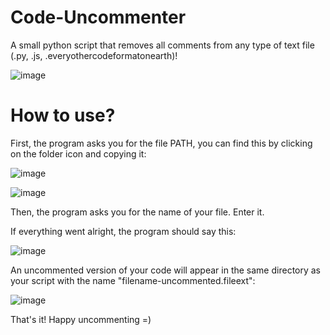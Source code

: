 # Code-Uncommenter
A small python script that removes all comments from any type of text file (.py, .js, .everyothercodeformatonearth)!

![image](https://user-images.githubusercontent.com/56356202/117803364-370a6f00-b25f-11eb-953a-30522c0b9e8b.png)

# How to use?
First, the program asks you for the file PATH, you can find this by clicking on the folder icon and copying it:

![image](https://user-images.githubusercontent.com/56356202/117802967-c19e9e80-b25e-11eb-812e-b98bc58dd7f0.png)

![image](https://user-images.githubusercontent.com/56356202/117803018-d3804180-b25e-11eb-9115-907a344ed97e.png)

Then, the program asks you for the name of your file. Enter it.

If everything went alright, the program should say this:

![image](https://user-images.githubusercontent.com/56356202/117803225-0cb8b180-b25f-11eb-8045-4cbd085985b2.png)

An uncommented version of your code will appear in the same directory as your script with the name "filename-uncommented.fileext":

![image](https://user-images.githubusercontent.com/56356202/117803329-2e199d80-b25f-11eb-9ead-15c2e3b07ce0.png)

That's it! Happy uncommenting =)
